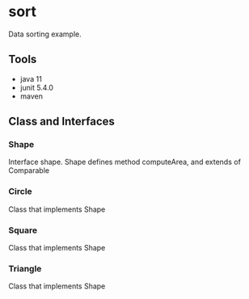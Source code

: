 # sort

Data sorting example.

## Tools

- java 11
- junit 5.4.0
- maven


## Class and Interfaces

### Shape
Interface shape. Shape defines method computeArea, and extends of Comparable

### Circle
Class that implements Shape

### Square
Class that implements Shape

### Triangle
Class that implements Shape
